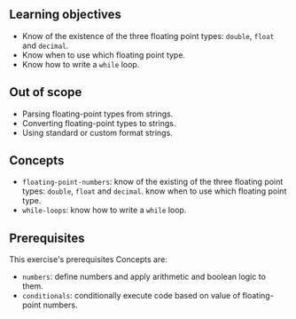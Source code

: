 ## Learning objectives

- Know of the existence of the three floating point types: `double`, `float` and `decimal`.
- Know when to use which floating point type.
- Know how to write a `while` loop.

## Out of scope

- Parsing floating-point types from strings.
- Converting floating-point types to strings.
- Using standard or custom format strings.

## Concepts

- `floating-point-numbers`: know of the existing of the three floating point types: `double`, `float` and `decimal`. know when to use which floating point type.
- `while-loops`: know how to write a `while` loop.

## Prerequisites

This exercise's prerequisites Concepts are:

- `numbers`: define numbers and apply arithmetic and boolean logic to them.
- `conditionals`: conditionally execute code based on value of floating-point numbers.

[docs.microsoft.com-floating-point-numeric-types]: https://docs.microsoft.com/en-us/dotnet/csharp/language-reference/builtin-types/floating-point-numeric-types
